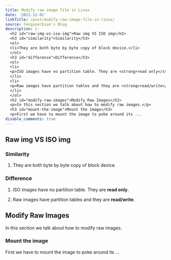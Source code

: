 ```yaml
---
title: Modify raw image file in Linux
date: '2021-12-01'
linkTitle: /post/modify-raw-image-file-in-linux/
source: Fenguoerbian's Blog
description: |-
  <h2 id="raw-img-vs-iso-img">Raw img VS ISO img</h2>
  <h3 id="similarity">Similarity</h3>
  <ol>
  <li>They are both byte by byte copy of block device.</li>
  </ol>
  <h3 id="difference">Difference</h3>
  <ol>
  <li>
  <p>ISO images have no partition table. They are <strong>read only</strong>.</p>
  </li>
  <li>
  <p>Raw images have partition tables and they are <strong>read/write</strong>.</p>
  </li>
  </ol>
  <h2 id="modify-raw-images">Modify Raw Images</h2>
  <p>In this section we talk about how to modify raw images.</p>
  <h3 id="mount-the-image">Mount the image</h3>
  <p>First we have to mount the image to poke around its ...
disable_comments: true
---
```

<h2 id="raw-img-vs-iso-img">Raw img VS ISO img</h2>
<h3 id="similarity">Similarity</h3>
<ol>
<li>They are both byte by byte copy of block device.</li>
</ol>
<h3 id="difference">Difference</h3>
<ol>
<li>
<p>ISO images have no partition table. They are <strong>read only</strong>.</p>
</li>
<li>
<p>Raw images have partition tables and they are <strong>read/write</strong>.</p>
</li>
</ol>
<h2 id="modify-raw-images">Modify Raw Images</h2>
<p>In this section we talk about how to modify raw images.</p>
<h3 id="mount-the-image">Mount the image</h3>
<p>First we have to mount the image to poke around its ...